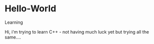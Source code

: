 # Hello-World
Learning 

Hi, i'm trying to learn C++ - not having much luck yet but trying all the same....
